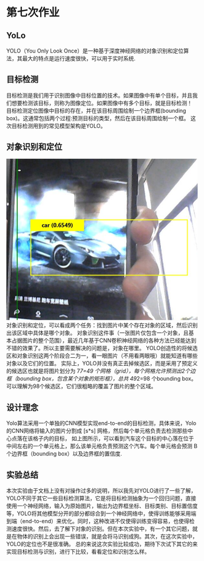 # 第七次作业
## YoLo
YOLO（You Only Look Once）是一种基于深度神经网络的对象识别和定位算法，其最大的特点是运行速度很快，可以用于实时系统.
## 目标检测
目标检测是我们用于识别图像中目标位置的技术。如果图像中有单个目标，并且我们想要检测该目标，则称为图像定位。如果图像中有多个目标，就是目标检测！
目标检测定位图像中目标的存在，并在该目标周围绘制一个边界框(bounding box)。这通常包括两个过程:预测目标的类型，然后在该目标周围绘制一个框。
这次目标检测用到的常见模型架构是YOLO。
## 对象识别和定位
![](media/11.jpg)
对象识别和定位，可以看成两个任务：找到图片中某个存在对象的区域，然后识别出该区域中具体是哪个对象。
对象识别这件事（一张图片仅包含一个对象，且基本占据图片的整个范围），最近几年基于CNN卷积神经网络的各种方法已经能达到不错的效果了。所以主要需要解决的问题是，对象在哪里。
YOLO创造性的将候选区和对象识别这两个阶段合二为一，看一眼图片（不用看两眼哦）就能知道有哪些对象以及它们的位置。
实际上，YOLO并没有真正去掉候选区，而是采用了预定义的候选区也就是将图片划分为 7*7=49 个网格（grid），每个网格允许预测出2个边框（bounding box，包含某个对象的矩形框），总共 49*2=98 个bounding box。可以理解为98个候选区，它们很粗略的覆盖了图片的整个区域。
## 设计理念
Yolo算法采用一个单独的CNN模型实现end-to-end的目标检测，具体来说，Yolo的CNN网络将输入的图片分割成 [s*s] 网格，然后每个单元格负责去检测那些中心点落在该格子内的目标，
如上图所示，可以看到汽车这个目标的中心落在位于中间左右的一个单元格上，那么该单元格负责预测这个汽车。每个单元格会预测 B 个边界框（bounding box）以及边界框的置信度.
## 实验总结
本次实验由于文档上没有对操作过多的说明，所以我先对YOLO进行了一些了解，　YOLO不同于其它一些目标检测算法，它是将目标检测抽象为一个回归问题，直接使用一个神经网络，输入为原始图片，输出为边界框坐标、目标类别、目标置信度等，YOLO将其他模型分开的部分都综合到一个神经网络中，使得训练能够采用端到端（end-to-end）来优化。同时，这种改进不仅使得训练变得容易，也使得检测速度很快。然后，去了解下对象的识别。但在本次实验中，有一个其它问题，就是在物体的识别上会出现一些错误，就是会将马识别成狗。其次，在这次实验中，YOLO的定位也不是很准确。
总的来说这次实验比较成功，期待下次试下其它的来实现目标检测与识别，进行下比较，看看定位和识别怎么样。
